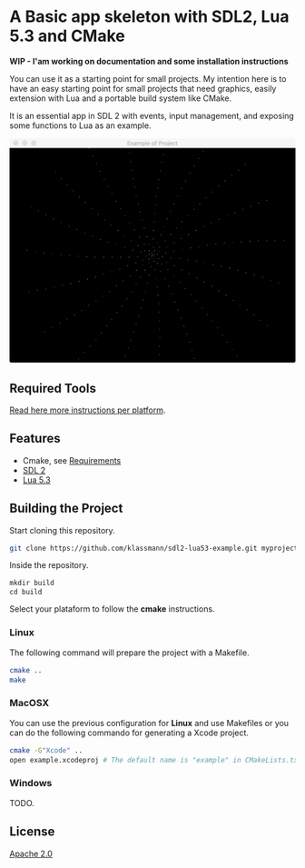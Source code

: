 # A Basic app skeleton with SDL2, Lua 5.3 and CMake

**WIP - I'am working on documentation and some installation instructions**

You can use it as a starting point for small projects. My intention here is to have an easy starting point for small projects that need graphics, easily extension with Lua and a portable build system like CMake.

It is an essential app in SDL 2 with events, input management, and exposing some functions to Lua as an example.


![Screenshot](screenshot.png)

## Required Tools
[Read here more instructions per platform](REQUIREMENTS.md).

## Features
- Cmake, see [Requirements](REQUIREMENTS.md)
- [SDL 2](INSTALL_SDL.md)
- [Lua 5.3](INSTALL_LUA.md)

## Building the Project
Start cloning this repository.

```sh
git clone https://github.com/klassmann/sdl2-lua53-example.git myproject
```

Inside the repository.

```
mkdir build
cd build
```

Select your plataform to follow the **cmake** instructions.

### Linux
The following command will prepare the project with a Makefile.
```sh
cmake ..
make
```

### MacOSX
You can use the previous configuration for **Linux** and use Makefiles or you can do the following commando for generating a Xcode project.
```sh
cmake -G"Xcode" ..
open example.xcodeproj # The default name is "example" in CMakeLists.txt
```

### Windows
TODO.

## License
[Apache 2.0](LICENSE)
